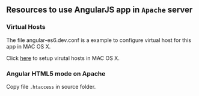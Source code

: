## Resources to use AngularJS app in `Apache` server

### Virtual Hosts

The file angular-es6.dev.conf is a example to configure virtual host for this app in MAC OS X.

Click [here](http://jason.pureconcepts.net/2014/11/configure-apache-virtualhost-mac-os-x/) to setup virutal hosts in MAC OS X.

### Angular HTML5 mode on Apache

Copy file `.htaccess` in source folder.